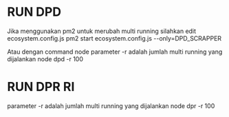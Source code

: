 

# RUN DPD
Jika menggunakan pm2 
untuk merubah multi running silahkan edit ecosystem.config.js
pm2 start ecosystem.config.js --only=DPD_SCRAPPER 

Atau dengan command node
parameter -r adalah jumlah multi running yang dijalankan
node dpd -r 100


# RUN DPR RI
parameter -r adalah jumlah multi running yang dijalankan
node dpr -r 100
